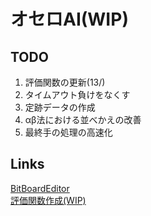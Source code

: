 # オセロAI(WIP)

## TODO
1. 評価関数の更新(13/)
2. タイムアウト負けをなくす
3. 定跡データの作成
4. αβ法における並べかえの改善
5. 最終手の処理の高速化

## Links

[BitBoardEditor](https://github.com/h-sumiya/BitBoardEditor)  
[評価関数作成(WIP)](https://github.com/h-sumiya/OseroScore)